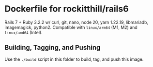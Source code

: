 # Dockerfile for rockitthill/rails6

Rails 7 + Ruby 3.2.2 w/ curl, git, nano, node 20, yarn 1.22.19, libmariadb, imagemagick, python2. Compatible with `linux/arm64` (M1, M2) and `linux/amd64` (Intel).

## Building, Tagging, and Pushing

Use the `./build` script in this folder to build, tag, and push this image.